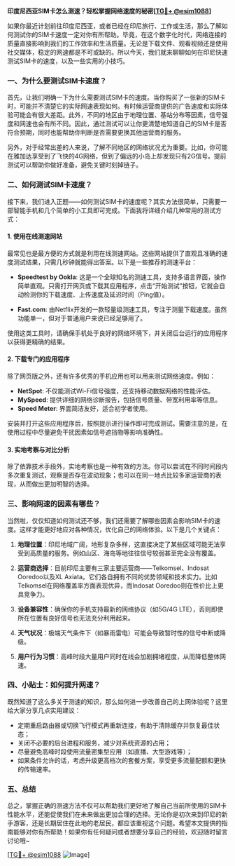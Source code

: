 **印度尼西亚SIM卡怎么测速？轻松掌握网络速度的秘密[[TG💪+ @esim1088](https://t.me/s/esim1088)]**

如果你最近计划前往印度尼西亚，或者已经在印尼旅行、工作或生活，那么了解如何测试你的SIM卡速度一定对你有所帮助。毕竟，在这个数字化时代，网络连接的质量直接影响到我们的工作效率和生活质量。无论是下载文件、观看视频还是使用社交媒体，稳定的网速都是不可或缺的。所以今天，我们就来聊聊如何在印尼快速测试SIM卡的速度，以及一些实用的小技巧。

### 一、为什么要测试SIM卡速度？

首先，让我们明确一下为什么需要测试SIM卡的速度。当你购买了一张新的SIM卡时，可能并不清楚它的实际网速表现如何。有时候运营商提供的广告速度和实际体验可能会有很大差距。此外，不同的地区由于地理位置、基站分布等因素，信号强度和网速也会有所不同。因此，通过测试可以让你更清楚地知道自己的SIM卡是否符合预期，同时也能帮助你判断是否需要更换其他运营商的服务。

另外，对于经常出差的人来说，了解不同地区的网络状况尤为重要。比如，你可能在雅加达享受到了飞快的4G网络，但到了偏远的小岛上却发现只有2G信号。提前测试可以帮助你做好准备，避免关键时刻掉链子。

### 二、如何测试SIM卡速度？

接下来，我们进入正题——如何测试SIM卡的速度呢？其实方法很简单，只需要一部智能手机和几个简单的小工具即可完成。下面我将详细介绍几种常用的测试方式：

#### 1. 使用在线测速网站

最常见也是最方便的方式就是利用在线测速网站。这些网站提供了直观且准确的速度测试结果，只需几秒钟就能得出答案。以下是一些推荐的测速平台：

- **Speedtest by Ookla**: 这是一个全球知名的测速工具，支持多语言界面，操作简单直观。只需打开网页或下载其应用程序，点击“开始测试”按钮，它就会自动检测你的下载速度、上传速度及延迟时间（Ping值）。
  
- **Fast.com**: 由Netflix开发的一款轻量级测速工具，专注于测量下载速度。虽然功能单一，但对于普通用户来说已经足够用了。

使用这类工具时，请确保手机处于良好的网络环境下，并关闭后台运行的应用程序以获得更精确的结果。

#### 2. 下载专门的应用程序

除了网页版之外，还有许多优秀的手机应用也可以用来测试网络速度。例如：

- **NetSpot**: 不仅能测试Wi-Fi信号强度，还支持移动数据网络的性能评估。
- **MySpeed**: 提供详细的网络诊断报告，包括信号质量、带宽利用率等信息。
- **Speed Meter**: 界面简洁友好，适合初学者使用。

安装并打开这些应用程序后，按照提示进行操作即可完成测试。需要注意的是，在使用过程中尽量避免干扰因素如信号遮挡物等影响准确性。

#### 3. 实地考察与对比分析

除了依靠技术手段外，实地考察也是一种有效的方法。你可以尝试在不同时间段内多次重复测试，观察是否存在波动现象；也可以在同一地点比较多家运营商的表现，从而做出更加明智的选择。

### 三、影响网速的因素有哪些？

当然啦，仅仅知道如何测试还不够，我们还需要了解哪些因素会影响SIM卡的速度。这样才能更好地应对各种情况，优化自己的网络体验。以下是几个关键点：

1. **地理位置**：印尼地域广阔，地形复杂多样，这直接决定了某些区域可能无法享受到高质量的服务。例如山区、海岛等地往往信号较弱甚至完全没有覆盖。
   
2. **运营商选择**：目前印尼主要有三家主要运营商——Telkomsel、Indosat Ooredoo以及XL Axiata。它们各自拥有不同的优势领域和技术实力。比如Telkomsel在网络覆盖率方面表现优异，而Indosat Ooredoo则在性价比上更具竞争力。
    
3. **设备兼容性**：确保你的手机支持最新的网络协议（如5G/4G LTE），否则即使所在位置有良好信号也无法充分利用起来。
    
4. **天气状况**：极端天气条件下（如暴雨雷电）可能会导致暂时性的信号中断或降级。
    
5. **用户行为习惯**：高峰时段大量用户同时在线会加剧拥堵程度，从而降低整体网速。

### 四、小贴士：如何提升网速？

既然知道了这么多关于测速的知识，那么如何进一步改善自己的上网体验呢？这里给大家分享几点实用建议：

- 定期重启路由器或切换飞行模式再重新连接，有助于清除缓存并恢复最佳状态；
- 关闭不必要的后台进程和服务，减少对系统资源的占用；
- 尽量避免高峰时段使用流量密集型应用（如直播、大型游戏等）；
- 如果条件允许的话，考虑升级更高档次的套餐方案，享受更多流量配额和更快的传输速率。

### 五、总结

总之，掌握正确的测速方法不仅可以帮助我们更好地了解自己当前所使用的SIM卡性能水平，还能促使我们在未来做出更加合理的选择。无论你是初次来到印尼的新手游客，还是长期居住在此地的老居民，都应该重视这个问题。希望本文提供的指南能够对你有所帮助！如果你有任何疑问或者想要分享自己的经验，欢迎随时留言讨论哦~

[[TG💪+ @esim1088](https://t.me/s/esim1088) ![Image](https://i.postimg.cc/4NQfJmqS/Snipaste-2025-05-13-00-14-12.png)]